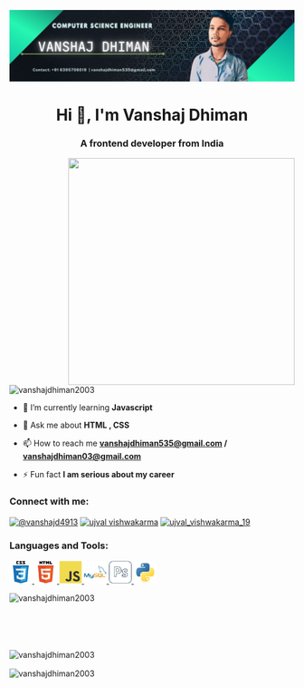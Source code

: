 ![logo](https://github.com/Vanshajdhiman2003/Vanshajdhiman2003/blob/main/baner.jpg)

<h1 align="center">Hi 👋, I'm Vanshaj Dhiman</h1>
<h3 align="center">A frontend developer from India</h3>

<img src="https://camo.githubusercontent.com/4d9f5ecceb711eec6e2018f38a5677dc657c9738d4a65ba3b928c41c0a45b439/68747470733a2f2f6d69726f2e6d656469756d2e636f6d2f6d61782f313336302f302a37513379765349765f7430696f4a2d5a2e676966" alt="" width="400px" height="400px" align="right" >




<p align="left"> <img src="https://komarev.com/ghpvc/?username=vanshajdhiman2003&label=Profile%20views&color=0e75b6&style=flat" alt="vanshajdhiman2003" /> </p>

- 🌱 I’m currently learning **Javascript**

- 💬 Ask me about **HTML , CSS**

- 📫 How to reach me **vanshajdhiman535@gmail.com / vanshajdhiman03@gmail.com**

- ⚡ Fun fact **I am serious about my career**

<h3 align="left">Connect with me:</h3>
<p align="left">
<a href="https://twitter.com/@vanshajd4913" target="blank"><img align="center" src="https://raw.githubusercontent.com/rahuldkjain/github-profile-readme-generator/master/src/images/icons/Social/twitter.svg" alt="@vanshajd4913" height="30" width="40" /></a>
<a href="https://fb.com/ujval vishwakarma" target="blank"><img align="center" src="https://raw.githubusercontent.com/rahuldkjain/github-profile-readme-generator/master/src/images/icons/Social/facebook.svg" alt="ujval vishwakarma" height="30" width="40" /></a>
<a href="https://instagram.com/ujval_vishwakarma_19" target="blank"><img align="center" src="https://raw.githubusercontent.com/rahuldkjain/github-profile-readme-generator/master/src/images/icons/Social/instagram.svg" alt="ujval_vishwakarma_19" height="30" width="40" /></a>
</p>

<h3 align="left">Languages and Tools:</h3>
<p align="left"> <a href="https://www.w3schools.com/css/" target="_blank" rel="noreferrer"> <img src="https://raw.githubusercontent.com/devicons/devicon/master/icons/css3/css3-original-wordmark.svg" alt="css3" width="40" height="40"/> </a> <a href="https://www.w3.org/html/" target="_blank" rel="noreferrer"> <img src="https://raw.githubusercontent.com/devicons/devicon/master/icons/html5/html5-original-wordmark.svg" alt="html5" width="40" height="40"/> </a> <a href="https://developer.mozilla.org/en-US/docs/Web/JavaScript" target="_blank" rel="noreferrer">  <img src="https://raw.githubusercontent.com/devicons/devicon/master/icons/javascript/javascript-original.svg" alt="javascript" width="40" height="40"/> </a> <a href="https://www.mysql.com/" target="_blank" rel="noreferrer"> <img src="https://raw.githubusercontent.com/devicons/devicon/master/icons/mysql/mysql-original-wordmark.svg" alt="mysql" width="40" height="40"/> </a> <a href="https://www.photoshop.com/en" target="_blank" rel="noreferrer"> <img src="https://raw.githubusercontent.com/devicons/devicon/master/icons/photoshop/photoshop-line.svg" alt="photoshop" width="40" height="40"/> </a> <a href="https://www.python.org" target="_blank" rel="noreferrer"> <img src="https://raw.githubusercontent.com/devicons/devicon/master/icons/python/python-original.svg" alt="python" width="40" height="40"/> </a> </p>

<p><img align="left" src="https://github-readme-stats.vercel.app/api/top-langs?username=vanshajdhiman2003&show_icons=true&locale=en&layout=compact" alt="vanshajdhiman2003" /></p> <br>
<br><br><br><br>
<p><img align="center" src="https://github-readme-stats.vercel.app/api?username=vanshajdhiman2003&show_icons=true&locale=en" alt="vanshajdhiman2003" /></p>
<p><img align="center" src="https://github-readme-streak-stats.herokuapp.com/?user=vanshajdhiman2003&" alt="vanshajdhiman2003" /></p>
